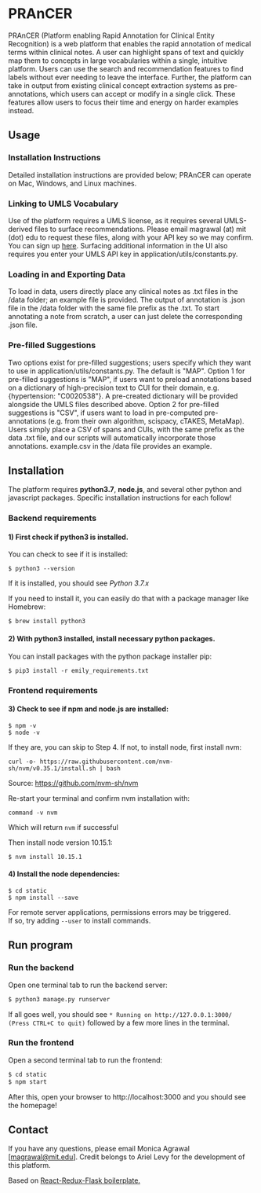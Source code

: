 # PRAnCER

PRAnCER (Platform enabling Rapid Annotation for Clinical Entity Recognition) is a web platform that enables the rapid annotation of medical terms within clinical notes. A user can highlight spans of text and quickly map them to concepts in large vocabularies within a single, intuitive platform. Users can use the search and recommendation features to find labels without ever needing to leave the interface. Further, the platform can take in output from existing clinical concept extraction systems as pre-annotations, which users can accept or modify in a single click. These features allow users to focus their time and energy on harder examples instead. 

## Usage
### Installation Instructions
Detailed installation instructions are provided below; PRAnCER can operate on Mac, Windows, and Linux machines.
### Linking to UMLS Vocabulary
Use of the platform requires a UMLS license, as it requires several UMLS-derived files to surface recommendations. Please email magrawal (at) mit (dot) edu to request these files, along with your API key so we may confirm. You can sign up [here](https://uts.nlm.nih.gov/uts/signup-login). Surfacing additional information in the UI also requires you enter your UMLS API key in application/utils/constants.py. 
### Loading in and Exporting Data
To load in data, users directly place any clinical notes as .txt files in the /data folder; an example file is provided. The output of annotation is .json file in the /data folder with the same file prefix as the .txt. To start annotating a note from scratch, a user can just delete the corresponding .json file. 
### Pre-filled Suggestions
Two options exist for pre-filled suggestions; users specify which they want to use in application/utils/constants.py. The default is "MAP".
Option 1 for pre-filled suggestions is "MAP", if users want to preload annotations based on a dictionary of high-precision text to CUI for their domain, e.g. {hypertension: "C0020538"}. A pre-created dictionary will be provided alongside the UMLS files described above.
Option 2 for pre-filled suggestions is "CSV", if users want to load in pre-computed pre-annotations (e.g. from their own algorithm, scispacy, cTAKES, MetaMap). Users simply place a CSV of spans and CUIs, with the same prefix as the data .txt file, and our scripts will automatically incorporate those annotations. example.csv in the /data file provides an example.

## Installation

The platform requires **python3.7**, **node.js**, and several other python and javascript packages. Specific installation instructions for each follow!

### Backend requirements

#### 1) First check if python3 is installed.

You can check to see if it is installed:
```
$ python3 --version
```
If it is installed, you should see *Python 3.7.x*

If you need to install it, you can easily do that with a package manager like Homebrew:
```
$ brew install python3
```

#### 2) With python3 installed, install necessary python packages.

You can install packages with the python package installer pip:
```
$ pip3 install -r emily_requirements.txt
```

### Frontend requirements

#### 3) Check to see if npm and node.js are installed:

```
$ npm -v
$ node -v
```

If they are, you can skip to Step 4.
If not, to install node, first install nvm:
```
curl -o- https://raw.githubusercontent.com/nvm-sh/nvm/v0.35.1/install.sh | bash
```
Source: https://github.com/nvm-sh/nvm

Re-start your terminal and confirm nvm installation with:
```
command -v nvm
```
Which will return ```nvm``` if successful

Then install node version 10.15.1:
```
$ nvm install 10.15.1
```

#### 4) Install the node dependencies:

```
$ cd static
$ npm install --save
```

For remote server applications, permissions errors may be triggered.\
If so, try adding ```--user``` to install commands.

## Run program

### Run the backend

Open one terminal tab to run the backend server:
```sh
$ python3 manage.py runserver
```
If all goes well, you should see `* Running on http://127.0.0.1:3000/ (Press CTRL+C to quit)` followed by a few more lines in the terminal.

### Run the frontend

Open a second terminal tab to run the frontend:
```sh
$ cd static
$ npm start
```

After this, open your browser to http://localhost:3000 and you should see the homepage!

## Contact

If you have any questions, please email Monica Agrawal [magrawal@mit.edu]. Credit belongs to Ariel Levy for the development of this platform.

Based on [React-Redux-Flask boilerplate.](https://github.com/dternyak/React-Redux-Flask)
